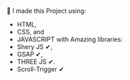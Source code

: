 🚀 I made this Project using:
   - HTML,
   - CSS, and
   - JAVASCRIPT
with Amazing libraries:
   - Shery JS  ✔,
   - GSAP ✔,
   - THREE JS ✔.
   - Scroll-Trigger ✔
